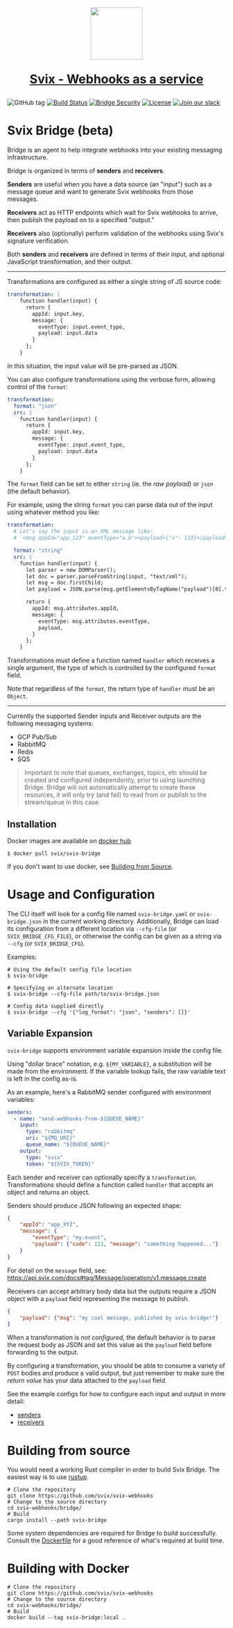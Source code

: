 <h1 align="center">
  <a href="https://www.svix.com">
    <img width="120" src="https://avatars.githubusercontent.com/u/80175132?s=200&v=4" />
    <p align="center">Svix - Webhooks as a service</p>
  </a>
</h1>

![GitHub tag](https://img.shields.io/github/tag/svix/svix-webhooks.svg)
[![Build Status](https://github.com/svix/svix-webhooks/workflows/Bridge%20CI/badge.svg)](https://github.com/svix/svix-webhooks/actions)
[![Bridge Security](https://github.com/svix/svix-webhooks/actions/workflows/bridge-security.yml/badge.svg)](https://github.com/svix/svix-webhooks/actions/workflows/bridge-security.yml)
[![License](https://img.shields.io/badge/license-MIT-brightgreen.svg)](LICENSE)
[![Join our slack](https://img.shields.io/badge/Slack-join%20the%20community-blue?logo=slack&style=social)](https://www.svix.com/slack/)

# Svix Bridge (beta)

Bridge is an agent to help integrate webhooks into your existing messaging infrastructure.

Bridge is organized in terms of **senders** and **receivers**.

**Senders** are useful when you have a data source (an "input") such as a
message queue and want to generate Svix webhooks from those messages.

**Receivers** act as HTTP endpoints which wait for Svix webhooks to arrive, then
publish the payload on to a specified "output."

**Receivers** also (optionally) perform validation of the webhooks using Svix's signature verification.

Both **senders** and **receivers** are defined in terms of their input, and optional JavaScript transformation, and their output.

---

Transformations are configured as either a single string of JS source code:

```yaml
transformation: |
    function handler(input) {
      return {
        appId: input.key,
        message: {
          eventType: input.event_type,
          payload: input.data
        }
      };
    }
```
In this situation, the input value will be pre-parsed as JSON.

You can also configure transformations using the verbose form, allowing control of the `format`:
```yaml
transformation:
  format: "json"
  src: |
    function handler(input) {
      return {
        appId: input.key,
        message: {
          eventType: input.event_type,
          payload: input.data
        }
      };
    }
```
The `format` field can be set to either `string` (ie. the _raw payload_) or `json` (the default behavior).

For example, using the string `format` you can parse data out of the input using whatever method you like:

```yaml
transformation:
  # Let's say the input is an XML message like:
  # `<msg appId="app_123" eventType="a.b"><payload>{"x": 123}</payload></msg>`

  format: "string"
  src: |
    function handler(input) {
      let parser = new DOMParser();
      let doc = parser.parseFromString(input, "text/xml");
      let msg = doc.firstChild;
      let payload = JSON.parse(msg.getElementsByTagName("payload")[0].textContent)

      return {
        appId: msg.attributes.appId,
        message: {
          eventType: msg.attributes.eventType,
          payload,
        }
      };
    }
```
Transformations must define a function named `handler` which receives a single argument, the type of which is controlled
by the configured `format` field.

Note that regardless of the `format`, the return type of `handler` must be an `Object`.

---

Currently the supported Sender inputs and Receiver outputs are the following
messaging systems:

- GCP Pub/Sub
- RabbitMQ
- Redis
- SQS

> Important to note that queues, exchanges, topics, etc should be created and configured independently,
> prior to using launching Bridge. Bridge will not automatically attempt to create these resources, it will only try
> (and fail) to read from or publish to the stream/queue in this case.


## Installation

Docker images are available on [docker hub](https://registry.hub.docker.com/r/svix/svix-bridge)

```
$ docker pull svix/svix-bridge
```

If you don't want to use docker, see [Building from Source](../README.md#building-from-source).



# Usage and Configuration

The CLI itself will look for a config file named `svix-bridge.yaml` or `svix-bridge.json` in the current working
directory.
Additionally, Bridge can load its configuration from a different location via `--cfg-file` (or `SVIX_BRIDGE_CFG_FILE`),
or otherwise the config can be given as a string via `--cfg` (or `SVIX_BRIDGE_CFG`).

Examples:
```
# Using the default config file location
$ svix-bridge

# Specifying an alternate location
$ svix-bridge --cfg-file path/to/svix-bridge.json

# Config data supplied directly
$ svix-bridge --cfg '{"log_format": "json", "senders": []}'
```

## Variable Expansion

`svix-bridge` supports environment variable expansion inside the config file.

Using "dollar brace" notation, e.g. `${MY_VARIABLE}`, a substitution will be made from the environment.
If the variable lookup fails, the raw variable text is left in the config as-is.

As an example, here's a RabbitMQ sender configured with environment variables:

```yaml
senders:
  - name: "send-webhooks-from-${QUEUE_NAME}"
    input:
      type: "rabbitmq"
      uri: "${MQ_URI}"
      queue_name: "${QUEUE_NAME}"
    output:
      type: "svix"
      token: "${SVIX_TOKEN}"
```

Each sender and receiver can optionally specify a `transformation`.
Transformations should define a function called `handler` that accepts an object and returns an object.

Senders should produce JSON following an expected shape:
```json
{
    "appId": "app_XYZ",
    "message": {
        "eventType": "my.event",
        "payload": {"code": 123, "message": "something happened..."}
    }
}
```

For detail on the `message` field, see: <https://api.svix.com/docs#tag/Message/operation/v1.message.create>

Receivers can accept arbitrary body data but the outputs require a JSON object with a `payload` field representing the
message to publish.

```json
{
    "payload": {"msg": "my cool message, published by svix-bridge!"}
}
```

When a transformation is _not configured_, the default behavior is to parse the request body as JSON and set this value
as the `payload` field before forwarding to the output.

By configuring a transformation, you should be able to consume a variety of `POST` bodies and
produce a valid output, but just remember to make sure the _return value_ has your data attached to the `payload` field.


See the example configs for how to configure each input and output in more detail:
- [senders](./svix-bridge.example.senders.yaml)
- [receivers](./svix-bridge.example.receivers.yaml)

# Building from source

You would need a working Rust compiler in order to build Svix Bridge.
The easiest way is to use [rustup](https://rustup.rs/).

```
# Clone the repository
git clone https://github.com/svix/svix-webhooks
# Change to the source directory
cd svix-webhooks/bridge/
# Build
cargo install --path svix-bridge
```

Some system dependencies are required for Bridge to build successfully.
Consult the [Dockerfile](./Dockerfile) for a good reference of what's required at build time.

# Building with Docker

```
# Clone the repository
git clone https://github.com/svix/svix-webhooks
# Change to the source directory
cd svix-webhooks/bridge/
# Build
docker build --tag svix-bridge:local .
```
